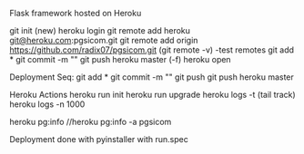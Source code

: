 Flask framework hosted on Heroku

git init (new)
heroku login
git remote add heroku git@heroku.com:pgsicom.git
git remote add origin https://github.com/radix07/pgsicom.git
(git remote -v) -test remotes
git add *
git commit -m ""
git push heroku master (-f)
heroku open


Deployment Seq:
git add *
git commit -m ""
git push
git push heroku master

Heroku Actions
heroku run init
heroku run upgrade
heroku logs -t (tail track)
heroku logs -n 1000

heroku pg:info
//heroku pg:info -a pgsicom

Deployment done with pyinstaller with run.spec
